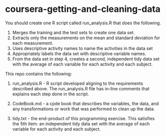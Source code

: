 # coursera-getting-and-cleaning-data

You should create one R script called run_analysis.R that does the following.

1. Merges the training and the test sets to create one data set.
2. Extracts only the measurements on the mean and standard deviation for each measurement.
3. Uses descriptive activity names to name the activities in the data set
4. Appropriately labels the data set with descriptive variable names.
5. From the data set in step 4, creates a second, independent tidy data set with the average of each variable for each activity and each subject.



This repo contains the following:

1. run_analysis.R - R script developed aligning to the requirements described above. The run_analysis.R file has in-line comments that explains each step done in the script. 

2. CodeBook.md - a cpde book that describes the variables, the data, and any transformations or work that was performed to clean up the data.

3. tidy.txt - the end-product of this programming exercise. This satisfies the 5th item: an independent tidy data set with the average of each variable for each activity and each subject.
